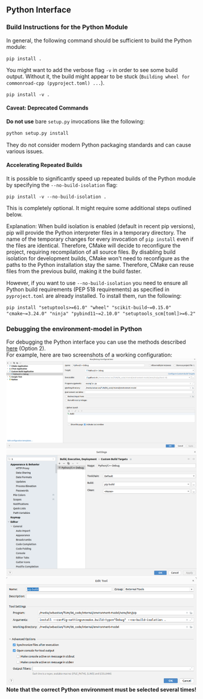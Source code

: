 ## Python Interface

### Build Instructions for the Python Module
In general, the following command should be sufficient to build the Python module:
```
pip install .
```

You might want to add the verbose flag `-v` in order to see some build output.
Without it, the build might appear to be stuck
(`Building wheel for commonroad-cpp (pyproject.toml) ...`).
```
pip install -v .
```

#### Caveat: Deprecated Commands
**Do not use** bare `setup.py` invocations like the following:
```bash
python setup.py install
```
They do not consider modern Python packaging standards and can cause various issues.

#### Accelerating Repeated Builds
It is possible to significantly speed up repeated builds
of the Python module by specifying the `--no-build-isolation` flag:
```
pip install -v --no-build-isolation .
```
This is completely optional. It might require some additional steps outlined below.

Explanation: When build isolation is enabled (default in recent pip versions),  
pip will provide the Python interpreter files in a temporary directory.
The name of the temporary changes for every invocation of `pip install` even if the files are identical.
Therefore, CMake will decide to reconfigure the project, requiring recompilation of all source files.
By disabling build isolation for development builds, CMake won't need to reconfigure as the paths to the 
Python installation stay the same. 
Therefore, CMake can reuse files from the previous build, making it the build faster.

However, if you want to use `--no-build-isolation` you need to ensure all
Python build requirements (PEP 518 requirements) as specified in
`pyproject.toml` are already installed.
To install them, run the following:
```
pip install "setuptools>=61.0" "wheel" "scikit-build~=0.15.0" "cmake~=3.24.0" "ninja" "pybind11~=2.10.0" "setuptools_scm[toml]>=6.2"
```

### Debugging the environment-model in Python
For debugging the Python interface you can use the methods described [here](https://www.jetbrains.com/help/clion/debugging-python-extensions.html#debug-custom-py) (Option 2).   
For example, here are two screenshots of a working configuration:    
![img.png](./clion_python_debug_config/img.png)   
![img_1.png](./clion_python_debug_config/img_1.png)   
![img_2.png](./clion_python_debug_config/img_2.png)  
**Note that the correct Python environment must be selected several times!**